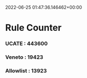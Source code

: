 2022-06-25 01:47:36.146462+00:00
# Rule Counter 
 ### UCATE : 443600

 ### Veneto : 19423

 ### Allowlist : 13923